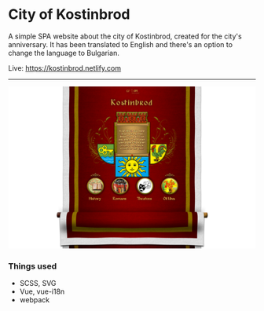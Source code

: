 # City of Kostinbrod 
A simple SPA website about the city of Kostinbrod, created for the city's anniversary. 
It has been translated to English and there's an option to change the language to Bulgarian.

Live: https://kostinbrod.netlify.com

---

![alt text](kostinbrod-screen.png?raw=true "Kostinbrod")

### Things used
* SCSS, SVG
* Vue, vue-i18n
* webpack
